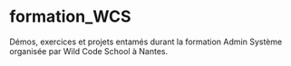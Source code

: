 # formation_WCS

Démos, exercices et projets entamés durant la formation Admin Système organisée par Wild Code School à Nantes.
